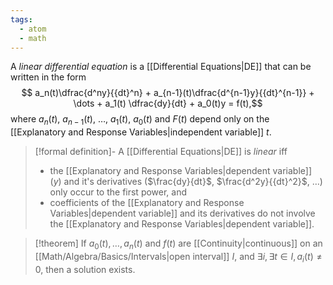 ```yaml
---
tags:
  - atom
  - math
---
```

A *linear differential equation* is a [[Differential Equations|DE]] that can be written in the form
$$ a_n(t)\dfrac{d^ny}{{dt}^n} +  a_{n-1}(t)\dfrac{d^{n-1}y}{{dt}^{n-1}} + \dots + a_1(t) \dfrac{dy}{dt} + a_0(t)y = f(t),$$
where $a_n(t)$, $a_{n-1}(t)$, $\dots$, $a_1(t)$, $a_0(t)$ and $F(t)$ depend only on the [[Explanatory and Response Variables|independent variable]] $t$.

> [!formal definition]-
> A [[Differential Equations|DE]] is *linear* iff 
> - the [[Explanatory and Response Variables|dependent variable]] ($y$) and it's derivatives ($\frac{dy}{dt}$, $\frac{d^2y}{{dt}^2}$, $\dots$) only occur to the first power, and 
> - coefficients of the [[Explanatory and Response Variables|dependent variable]] and its derivatives do not involve the [[Explanatory and Response Variables|dependent variable]].

> [!theorem] If $a_{0}(t),\dots,a_{n}(t)$ and $f(t)$ are [[Continuity|continuous]] on an [[Math/Algebra/Basics/Intervals|open interval]] $I$, and $\exists i,\exists t \in I, a_{i}(t)\ne 0$, then a solution exists.